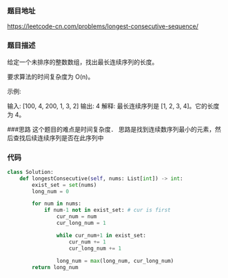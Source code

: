 ### 题目地址
https://leetcode-cn.com/problems/longest-consecutive-sequence/

### 题目描述
给定一个未排序的整数数组，找出最长连续序列的长度。

要求算法的时间复杂度为 O(n)。

示例:

输入: [100, 4, 200, 1, 3, 2]
输出: 4
解释: 最长连续序列是 [1, 2, 3, 4]。它的长度为 4。

###思路
这个题目的难点是时间复杂度．
思路是找到连续数序列最小的元素，然后查找后续连续序列是否在此序列中

### 代码
```python
class Solution:
    def longestConsecutive(self, nums: List[int]) -> int:
        exist_set = set(nums)
        long_num = 0

        for num in nums:
            if num-1 not in exist_set: # cur is first
                cur_num = num
                cur_long_num = 1

                while cur_num+1 in exist_set:
                    cur_num += 1
                    cur_long_num += 1
                    
                long_num = max(long_num, cur_long_num)
        return long_num
```